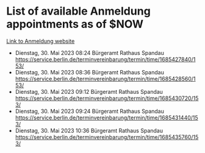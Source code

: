# List of available Anmeldung appointments as of $NOW
[Link to Anmeldung website](https://service.berlin.de/terminvereinbarung/termin/tag.php?termin=1&anliegen[]=120686&dienstleisterlist=122210,122217,327316,122219,327312,122227,327314,122231,327346,122243,327348,122254,122252,329742,122260,329745,122262,329748,122271,327278,122273,327274,122277,327276,330436,122280,327294,122282,327290,122284,327292,122291,327270,122285,327266,122286,327264,122296,327268,150230,329760,122297,327286,122294,327284,122312,329763,122314,329775,122304,327330,122311,327334,122309,327332,317869,122281,327352,122279,329772,122283,122276,327324,122274,327326,122267,329766,122246,327318,122251,327320,122257,327322,122208,327298,122226,327300&herkunft=http%3A%2F%2Fservice.berlin.de%2Fdienstleistung%2F120686%2F)
- Dienstag, 30. Mai 2023 08:24 Bürgeramt Rathaus Spandau https://service.berlin.de/terminvereinbarung/termin/time/1685427840/153/
- Dienstag, 30. Mai 2023 08:36 Bürgeramt Rathaus Spandau https://service.berlin.de/terminvereinbarung/termin/time/1685428560/153/
- Dienstag, 30. Mai 2023 09:12 Bürgeramt Rathaus Spandau https://service.berlin.de/terminvereinbarung/termin/time/1685430720/153/
- Dienstag, 30. Mai 2023 09:24 Bürgeramt Rathaus Spandau https://service.berlin.de/terminvereinbarung/termin/time/1685431440/153/
- Dienstag, 30. Mai 2023 10:36 Bürgeramt Rathaus Spandau https://service.berlin.de/terminvereinbarung/termin/time/1685435760/153/
